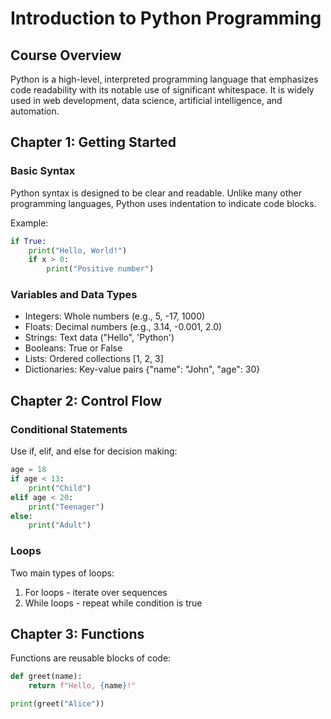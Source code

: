 # Introduction to Python Programming

## Course Overview
Python is a high-level, interpreted programming language that emphasizes code readability with its notable use of significant whitespace. It is widely used in web development, data science, artificial intelligence, and automation.

## Chapter 1: Getting Started
### Basic Syntax
Python syntax is designed to be clear and readable. Unlike many other programming languages, Python uses indentation to indicate code blocks.

Example:
```python
if True:
    print("Hello, World!")
    if x > 0:
        print("Positive number")
```

### Variables and Data Types
- Integers: Whole numbers (e.g., 5, -17, 1000)
- Floats: Decimal numbers (e.g., 3.14, -0.001, 2.0)
- Strings: Text data ("Hello", 'Python')
- Booleans: True or False
- Lists: Ordered collections [1, 2, 3]
- Dictionaries: Key-value pairs {"name": "John", "age": 30}

## Chapter 2: Control Flow
### Conditional Statements
Use if, elif, and else for decision making:
```python
age = 18
if age < 13:
    print("Child")
elif age < 20:
    print("Teenager")
else:
    print("Adult")
```

### Loops
Two main types of loops:
1. For loops - iterate over sequences
2. While loops - repeat while condition is true

## Chapter 3: Functions
Functions are reusable blocks of code:
```python
def greet(name):
    return f"Hello, {name}!"

print(greet("Alice"))
```